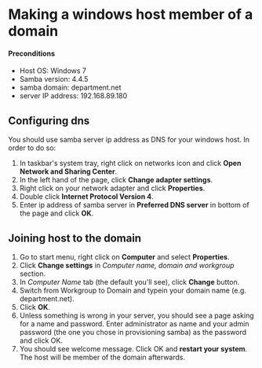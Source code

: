 Making a windows host member of a domain
====


#### Preconditions
* Host OS: Windows 7
* Samba version: 4.4.5
* samba domain: department.net
* server IP address: 192.168.89.180


Configuring dns
----
You should use samba server ip address as DNS for your windows host. In order to do so:

1. In taskbar's system tray, right click on networks icon and click __Open Network and Sharing Center__.
2. In the left hand of the page, click __Change adapter settings__.
3. Right click on your network adapter and click __Properties__.
4. Double click __Internet Protocol Version 4__.
5. Enter ip address of samba server in __Preferred DNS server__ in bottom of the page and click __OK__.


Joining host to the domain
----

1. Go to start menu, right click on __Computer__ and select __Properties__.
2. Click __Change settings__ in _Computer name, domain and workgroup_ section.
3. In _Computer Name_ tab (the default you'll see), click __Change__ button.
4. Switch from Workgroup to Domain and typein your domain name (e.g. department.net).
5. Click __OK__.
6. Unless something is wrong in your server, you should see a page asking for a name and password. Enter administrator as name and your admin password (the one you chose in provisioning samba) as the password and click OK.
7. You should see welcome message. Click OK and __restart your system__. The host will be member of the domain afterwards.
